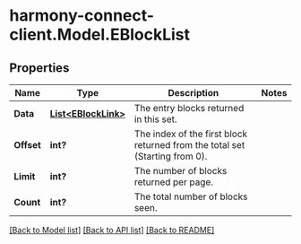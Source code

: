 # harmony-connect-client.Model.EBlockList
## Properties

Name | Type | Description | Notes
------------ | ------------- | ------------- | -------------
**Data** | [**List&lt;EBlockLink&gt;**](EBlockLink.md) | The entry blocks returned in this set. | 
**Offset** | **int?** | The index of the first block returned from the total set (Starting from 0). | 
**Limit** | **int?** | The number of blocks returned per page. | 
**Count** | **int?** | The total number of blocks seen. | 

[[Back to Model list]](../README.md#documentation-for-models) [[Back to API list]](../README.md#documentation-for-api-endpoints) [[Back to README]](../README.md)

